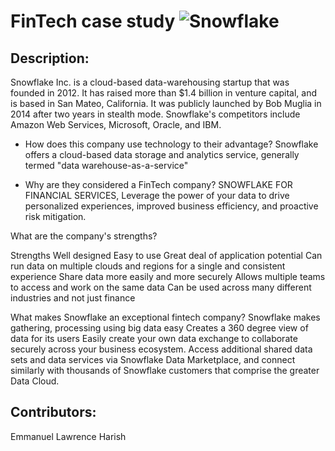 # FinTech case study ![Snowflake](https://1amiydhcmj36tz3733v94f15-wpengine.netdna-ssl.com/wp-content/themes/snowflake/assets/img/logo-blue.svg) 


## Description:

Snowflake Inc. is a cloud-based data-warehousing startup that was founded in 2012. It has raised more than $1.4 billion in venture capital, and is based in San Mateo, California. It was publicly launched by Bob Muglia in 2014 after two years in stealth mode.
Snowflake's competitors include Amazon Web Services, Microsoft, Oracle, and IBM. 

* How does this company use technology to their advantage? 
Snowflake offers a cloud-based data storage and analytics service, generally termed "data warehouse-as-a-service"

* Why are they considered a FinTech company?
SNOWFLAKE FOR FINANCIAL SERVICES, Leverage the power of your data to drive personalized experiences, improved business efficiency, and proactive risk mitigation.

What are the company's strengths?

Strengths
Well designed
Easy to use
Great deal of application potential
Can run data on multiple clouds and regions for a single and consistent experience 
Share data more easily and more securely
Allows multiple teams to access and work on the same data
Can be used across many different industries and not just finance 

What makes Snowflake an exceptional fintech company?
Snowflake makes gathering, processing using big data easy
Creates a 360 degree view of data for its users
Easily create your own data exchange to collaborate securely across your business ecosystem. Access additional shared data sets and data services via Snowflake Data Marketplace, and connect similarly with thousands of Snowflake customers that comprise the greater Data Cloud.

## Contributors: 
Emmanuel
Lawrence
Harish

